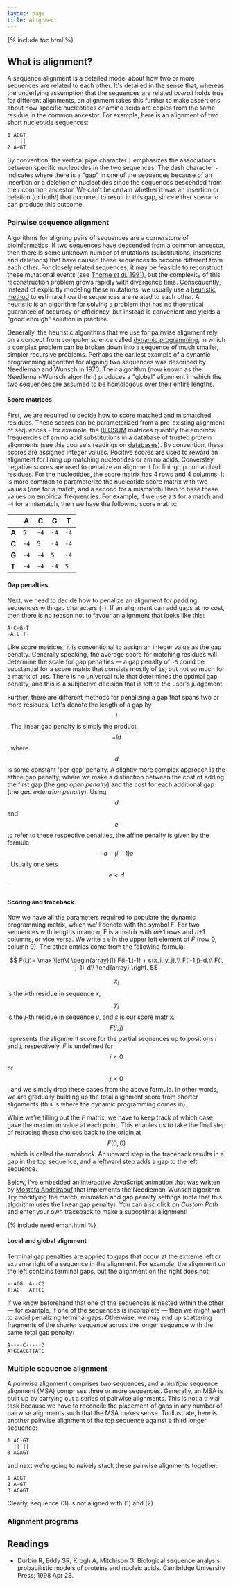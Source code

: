 ```yaml
---
layout: page
title: Alignment
---
```


{% include toc.html %}

## What is alignment?

A sequence alignment is a detailed model about how two or more sequences are related to each other.
It's detailed in the sense that, whereas the underlying assumption that the sequences are related *overall* holds true for different alignments, an alignment takes this further to make assertions about how specific nucleotides or amino acids are copies from the same residue in the common ancestor.
For example, here is an alignment of two short nucleotide sequences:
```
1 ACGT
  | ||
2 A-GT
```
By convention, the vertical pipe character `|` emphasizes the associations between specific nucleotides in the two sequences. 
The dash character `-` indicates where there is a "gap" in one of the sequences because of an insertion or a deletion of nucleotides since the sequences descended from their common ancestor. 
We can't be certain whether it was an insertion or deletion (or both!) that occurred to result in this gap, since either scenario can produce this outcome.


### Pairwise sequence alignment

Algorithms for aligning pairs of sequences are a cornerstone of bioinformatics. 
If two sequences have descended from a common ancestor, then there is some unknown number of mutations (substitutions, insertions and deletions) that have caused these sequences to become different from each other. 
For closely related sequences, it may be feasible to reconstruct these mutational events (see [Thorne *et al.* 1991](https://link.springer.com/article/10.1007%2FBF02193625)), but the complexity of this reconstruction problem grows rapidly with divergence time.
Consequently, instead of explicitly modeling these mutations, we usually use a [heuristic method](https://en.wikipedia.org/wiki/Heuristic) to estimate how the sequences are related to each other.
A heuristic is an algorithm for solving a problem that has no theoretical guarantee of accuracy or efficiency, but instead is convenient and yields a "good enough" solution in practice.

Generally, the heuristic algorithms that we use for pairwise alignment rely on a concept from computer science called [dynamic programming](https://en.wikipedia.org/wiki/Dynamic_programming), in which a complex problem can be broken down into a sequence of much smaller, simpler recursive problems.
Perhaps the earliest example of a dynamic programming algorithm for aligning two sequences was described by Needleman and Wunsch in 1970. 
Their algorithm (now known as the Needleman-Wunsch algorithm) produces a "global" alignment in which the two sequences are assumed to be homologous over their entire lengths. 


#### Score matrices
First, we are required to decide how to score matched and mismatched residues. 
These scores can be parameterized from a pre-existing alignment of sequences - for example, the [BLOSUM]() matrices quantify the empirical frequencies of amino acid substitutions in a database of trusted protein alignments (see this course's readings on [databases](Databases.md)).
By convention, these scores are assigned integer values. 
Positive scores are used to reward an alignment for lining up matching nucleotides or amino acids.
Conversley, negative scores are used to penalize an alignment for lining up unmatched residues. 
For the nucleotides, the score matrix has 4 rows and 4 columns.
It is more common to parameterize the nucleotide score matrix with two values (one for a match, and a second for a mismatch) than to base these values on empirical frequencies.
For example, if we use a `5` for a match and `-4` for a mismatch, then we have the following score matrix:

|   | A | C | G | T |
|---|---|---|---|---|
| **A** | `5` | `-4` | `-4` | `-4` |
| **C** | `-4` | `5` | `-4` | `-4` |
| **G** | `-4` | `-4` | `5` | `-4` |
| **T** | `-4` | `-4` | `-4` | `5` |


#### Gap penalties
Next, we need to decide how to penalize an alignment for padding sequences with gap characters (`-`).
If an alignment can add gaps at no cost, then there is no reason not to favour an alignment that looks like this:
```
A-C-G-T
-A-C-T-
```
Like score matrices, it is conventional to assign an integer value as the gap penalty.
Generally speaking, the average score for matching residues will determine the scale for gap penalties &mdash; a gap penalty of `-5` could be substantial for a score matrix that consists mostly of `1`s, but not so much for a matrix of `10`s.
There is no universal rule that determines the optimal gap penalty, and this is a subjective decision that is left to the user's judgement. 

Further, there are different methods for penalizing a gap that spans two or more residues.
Let's denote the length of a gap by $$l$$.
The linear gap penalty is simply the product $$-ld$$, where $$d$$ is some constant 'per-gap' penalty.
A slightly more complex approach is the affine gap penalty, where we make a distinction between the cost of adding the first gap (the *gap open penalty*) and the cost for each additional gap (the *gap extension penalty*). 
Using $$d$$ and $$e$$ to refer to these respective penalties, the affine penalty is given by the formula $$-d-(l-1)e$$.
Usually one sets $$e<d$$.

#### Scoring and traceback

Now we have all the parameters required to populate the dynamic programming matrix, which we'll denote with the symbol *F*.
For two sequences with lengths *m* and *n*, F is a matrix with *m*+1 rows and *n*+1 columns, or vice versa.
We write a `0` in the upper left element of *F* (row 0, column 0).
The other entries come from the following formula:

$$
F(i,j)= \max \left\{ 
  \begin{array}{l}
    F(i-1,j-1) + s(x_i, y_j),\\
    F(i-1,j)-d,\\
    F(i, j-1)-d\\
  \end{array}
  \right.
$$

$$x_i$$ is the *i*-th residue in sequence *x*, $$y_j$$ is the *j*-th residue in sequence *y*, and *s* is our score matrix.
$$F(i,j)$$ represents the alignment score for the partial sequences up to positions *i* and *j*, respectively.
*F* is undefined for $$i<0$$ or $$j<0$$, and we simply drop these cases from the above formula.
In other words, we are gradually building up the total alignment score from shorter alignments (this is where the dynamic programming comes in).

While we're filling out the *F* matrix, we have to keep track of which case gave the maximum value at each point.
This enables us to take the final step of retracing these choices back to the origin at $$F(0,0)$$, which is called the *traceback*. 
An upward step in the traceback results in a gap in the top sequence, and a leftward step adds a gap to the left sequence.

Below, I've embedded an interactive JavaScript animation that was written by [Mostafa Abdelraouf](https://github.com/drdrsh) that implements the Needleman-Wunsch algorithm.
Try modifying the match, mismatch and gap penalty settings (note that this algorithm uses the linear gap penalty).
You can also click on *Custom Path* and enter your own traceback to make a suboptimal alignment!

{% include needleman.html %}


#### Local and global alignment
Terminal gap penalties are applied to gaps that occur at the extreme left or extreme right of a sequence in the alignment.
For example, the alignment on the left contains terminal gaps, but the alignment on the right does not:
```
--ACG  A--CG
TTAC-  ATTCG
```
If we know beforehand that one of the sequences is nested within the other &mdash; for example, if one of the sequences is incomplete &mdash; then we might want to avoid penalizing terminal gaps.
Otherwise, we may end up scattering fragments of the shorter sequence across the longer sequence with the same total gap penalty:
```
A----C-----G
ATGCACGTTATG
```


### Multiple sequence alignment

A *pairwise* alignment comprises two sequences, and a *multiple* sequence alignment (MSA) comprises three or more sequences.
Generally, an MSA is built up by carrying out a series of pairwise alignments.
This is not a trivial task because we have to reconcile the placement of gaps in any number of pairwise alignments such that the MSA makes sense.
To illustrate, here is another pairwise alignment of the top sequence against a third longer sequence:
```
1 AC-GT
  || ||
3 ACAGT
```
and next we're going to naively stack these pairwise alignments together:
```
1 ACGT
2 A-GT
3 ACAGT
```
Clearly, sequence (3) is not aligned with (1) and (2).



### Alignment programs


## Readings
* Durbin R, Eddy SR, Krogh A, Mitchison G. Biological sequence analysis: probabilistic models of proteins and nucleic acids. Cambridge University Press; 1998 Apr 23.


